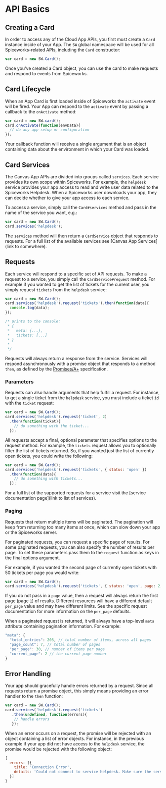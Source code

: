 # API Basics

## Creating a Card

In order to access any of the Cloud App APIs, you first must create a `Card` instance inside of your App.  The `SW` global namespace will be used for all Spiceworks-related APIs, including the `Card` constructor:

```js
var card = new SW.Card();
```

Once you've created a Card object, you can use the card to make requests and respond to events from Spiceworks.

## Card Lifecycle

When an App Card is first loaded inside of Spiceworks the `activate` event will be fired.  Your App can respond to the `activate` event by passing a callback to the `onActivate` method:

```js
var card = new SW.card();
card.onActivate(function(envData){
  // do any app setup or configuration
});
```

Your callback function will receive a single argument that is an object containing data about the environment in which your Card was loaded.

## Card Services

The Canvas App APIs are divided into groups called `services`.  Each service provides its own scope within Spiceworks.  For example, the `helpdesk` service provides your app access to read and write  user data related to the Spiceworks Helpdesk.  When a Spiceworks user downloads your app, they can decide whether to give your app access to each service.

To access a service, simply call the `Card#services` method and pass in the name of the service you want, e.g.:

```js
var card = new SW.Card();
card.services('helpdesk');
```

The `services` method will then return a `CardService` object that responds to requests.  For a full list of the available services see [Canvas App Services](link to somewhere).

## Requests

Each service will respond to a specific set of API requests.  To make a request to a service, you simply call the `CardService#request` method.  For example if you wanted to get the list of tickets for the current user, you simply request `tickets` from the `helpdesk` service:

```js
var card = new SW.Card();
card.services('helpdesk').request('tickets').then(function(data){
  console.log(data);
});

/* prints to the console:
 * {
 *   meta: {...},
 *   tickets: [...]
 * }
 *
 */
```

Requests will always return a response from the service.  Services will respond asynchronously with a promise object that responds to a method `then`, as defined by the [Promises/A+](http://promises-aplus.github.com/promises-spec/) specification.

### Parameters

Requests can also handle arguments that help fulfill a request.  For instance, to get a single ticket from the `helpdesk` service, you must include a ticket `id` with the `ticket` request:

```js
var card = new SW.Card();
card.services('helpdesk').request('ticket', 2)
  .then(function(ticket){
    // do something with the ticket...
  });
```

All requests accept a final, optional parameter that specifies options to the request method.  For example, the `tickets` request allows you to optionally filter the list of tickets returned.  So, if you wanted just the list of currently open tickets, you could write the following:

```js
var card = new SW.Card();
card.services('helpdesk').request('tickets', { status: 'open' })
  .then(function(data){
    // do something with tickets...
  });
```

For a full list of the supported requests for a service visit the [service documentation page](link to list of services).

### Paging

Requests that return multiple items will be paginated.  The pagination will keep from returning too many items at once, which can slow down your app or the Spiceworks server.  

For paginated requests, you can request a specific page of results.  For some paginated requests, you can also specify the number of results per page.  To set these parameters pass them to the `request` function as keys in the final options argument.

For example, if you wanted the second page of currently open tickets with 50 tickets per page you would write:

```js
var card = new SW.Card();
card.services('helpdesk').request('tickets', { status: 'open', page: 2, per_page: 50 })
```

If you do not pass in a `page` value, then a request will always return the first page (page `1`) of results.  Different resources will have a different default `per_page` value and may have different limits.  See the specific request documentation for more information on the `per_page` defaults.

When a paginated request is returned, it will always have a top-level `meta` attribute containing pagination information.  For example:

```js
"meta": {
  "total_entries": 205, // total number of items, across all pages
  "page_count": 7, // total number of pages
  "per_page": 30, // number of items per page
  "current_page": 2 // the current page number
}
```

## Error Handling

Your app should gracefully handle errors returned by a request.  Since all requests return a promise object, this simply means providing an error handler to the `then` function:

```js
var card = new SW.Card();
card.services('helpdesk').request('tickets')
   .then(undefined, function(errors){
    // handle errors
   });
```

When an error occurs on a request, the promise will be rejected with an object containing a list of error objects.  For instance, in the previous example if your app did not have access to the `helpdesk` service, the promise would be rejected with the following object:

```js
{
  errors: [{
    title: 'Connection Error',
    details: 'Could not connect to service helpdesk. Make sure the service name is correct and that your App has access to this service.'
  }]
}
```
